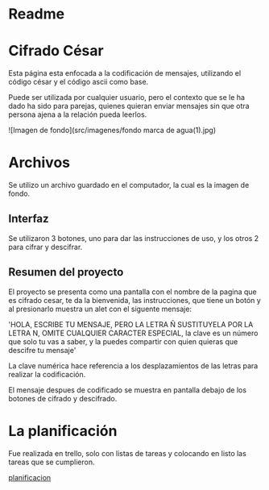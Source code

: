 
# Readme

# Cifrado César

Esta página esta enfocada a la codificación de mensajes, utilizando el código césar y el código ascii como base.

Puede ser utilizada por cualquier usuario, pero el contexto que se le ha dado ha sido para parejas, quienes quieran enviar mensajes sin que otra persona ajena a la relación pueda leerlos.
 
 ![Imagen de fondo](src/imagenes/fondo marca de agua(1).jpg)

# Archivos

Se utilizo un archivo guardado en el computador, la cual es la imagen de fondo.

## Interfaz

Se utilizaron 3 botones, uno para dar las instrucciones de uso, y los otros 2 para cifrar y descifrar.


## Resumen del proyecto
El proyecto se presenta como una pantalla con el nombre de la pagina que es cifrado cesar, te da la bienvenida, las instrucciones, que tiene un botón y al presionarlo muestra un alet con el siguente mensaje:

'HOLA, ESCRIBE TU MENSAJE, PERO LA LETRA Ñ SUSTITUYELA POR LA LETRA N, OMITE CUALQUIER CARACTER ESPECIAL, la clave es un número que solo tu vas a saber, y la puedes compartir con quien quieras que descifre tu mensaje'

La clave numérica hace referencia a los desplazamientos de las letras para realizar la codificación.

El mensaje despues de codificado se muestra en pantalla debajo de los botones de cifrado y descifrado.



# La planificación
Fue realizada en trello, solo con listas de tareas y colocando en listo las tareas que se cumplieron.

[planificacion](https://trello.com/b/QHXwcMdx/proyecto)


